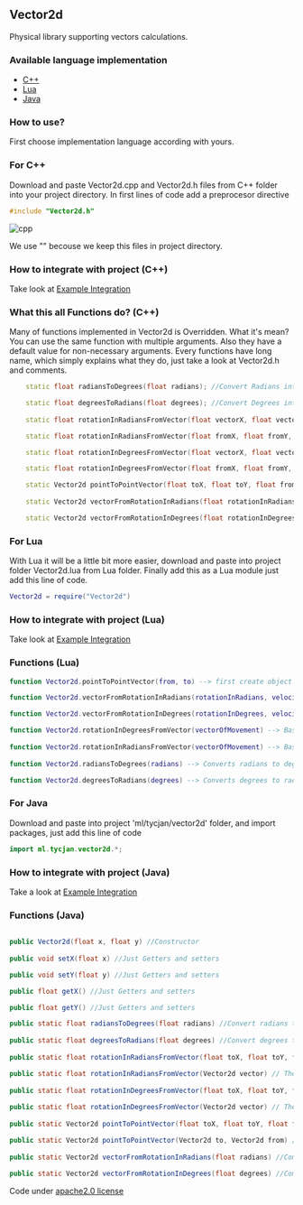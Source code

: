 ## Vector2d
Physical library supporting vectors calculations.

### Available language implementation
- [C++](https://github.com/mrtycjan/Vector2d#for-c)
- [Lua](https://github.com/mrtycjan/Vector2d#for-lua)
- [Java](https://github.com/mrtycjan/Vector2d#for-java)

### How to use?
First choose implementation language according with yours.

### For C++
Download and paste Vector2d.cpp and Vector2d.h files from C++ folder into your project directory. In first lines of code add a preprocesor directive 
```cpp
#include "Vector2d.h"
```
![cpp](http://i.imgur.com/ixyyilq.png)

We use "" becouse we keep this files in project directory.

### How to integrate with project (C++)
Take look at [Example Integration](https://github.com/mrtycjan/Vector2d/blob/master/C++/ExampleIntegrationWithSFML.cpp)

### What this all Functions do? (C++)
Many of functions implemented in Vector2d is Overridden. What it's mean? You can use the same function with multiple arguments. Also they have a default value for non-necessary arguments. Every functions have long name, which simply explains what they do, just take a look at Vector2d.h and comments.

```cpp
	static float radiansToDegrees(float radians); //Convert Radians into Degrees

	static float degreesToRadians(float degrees); //Convert Degrees into Radians
	
	static float rotationInRadiansFromVector(float vectorX, float vectorY); //Compute rotation from computed vector, returns rotation in radians

	static float rotationInRadiansFromVector(float fromX, float fromY, float toX, float toY); //Compute vector and rotation from vector, returns rotation in radians

	static float rotationInDegreesFromVector(float vectorX, float vectorY); //Compute rotation from computed vector, returns rotation in degrees

	static float rotationInDegreesFromVector(float fromX, float fromY, float toX, float toY); //Compute vector and rotation from vector, returns rotation in degrees

	static Vector2d pointToPointVector(float toX, float toY, float fromX, float fromY, float deltaTime = 1, float velocity = 1); //Compute vector, optional arguments, deltaTime, object velocity
	
	static Vector2d vectorFromRotationInRadians(float rotationInRadians, float deltaTime = 1, float velocity = 1); //Compute vector from rotation in radians, optional arguments, deltaTime, object velocity

	static Vector2d vectorFromRotationInDegrees(float rotationInDegrees, float deltaTime = 1, float velocity = 1); //Compute vector from rotation in degrees, optional arguments, deltaTime, object velocity

```

### For Lua
With Lua it will be a little bit more easier, download and paste into project folder Vector2d.lua from Lua folder. Finally add this as a Lua module just add this line of code.

```lua
Vector2d = require("Vector2d")
```
### How to integrate with project (Lua)
Take look at [Example Integration](https://github.com/mrtycjan/Vector2d/blob/master/Lua/LuaIntegration.lua)

### Functions (Lua)

```lua
function Vector2d.pointToPointVector(from, to) --> first create object with x and y components e.g Object = {x, y}. In fact Lua is non-objective language, but you can pretend it, using metatables. This function counting vector of Movement based of coordinates

function Vector2d.vectorFromRotationInRadians(rotationInRadians, velocity) --> This function counting vector of Movement based of object rotation in Radians, optional arguments it's speed of object

function Vector2d.vectorFromRotationInDegrees(rotationInDegrees, velocity) --> This function counting vector of Movement based of object rotation in Degrees, optional arguments it's speed of object

function Vector2d.rotationInDegreesFromVector(vectorOfMovement) --> Based on vector counting rotation and return value in Degrees
	
function Vector2d.rotationInRadiansFromVector(vectorOfMovement) --> Based on vector counting rotation and return value in Radians
	
function Vector2d.radiansToDegrees(radians) --> Converts radians to degrees

function Vector2d.degreesToRadians(degrees) --> Converts degrees to radians


```

### For Java
Download and paste into project 'ml/tycjan/vector2d' folder, and import packages, just add this line of code

```java
import ml.tycjan.vector2d.*;
```

### How to integrate with project (Java)
Take a look at [Example Integration](https://github.com/mrtycjan/Vector2d/blob/master/Java/IntegrationWithJava.java)

### Functions (Java)

```java

public Vector2d(float x, float y) //Constructor
	
public void setX(float x) //Just Getters and setters

public void setY(float y) //Just Getters and setters

public float getX() //Just Getters and setters

public float getY()	//Just Getters and setters

public static float radiansToDegrees(float radians) //Convert radians to degrees
	
public static float degreesToRadians(float degrees) //Convert degrees to radianas
	
public static float rotationInRadiansFromVector(float toX, float toY, float fromX, float fromY) //Compute rotation, based on vector and return angle in radians 

public static float rotationInRadiansFromVector(Vector2d vector) // The same but the function is overridden, so yo can use computed vector as argument
	
public static float rotationInDegreesFromVector(float toX, float toY, float fromX, float fromY) //Compute rotation, based on vector and return angle in radians 
	
public static float rotationInDegreesFromVector(Vector2d vector) // The same but the function is overridden, so yo can use computed vector as argument
	
public static Vector2d pointToPointVector(float toX, float toY, float fromX, float fromY) //Compute vector based on actual position

public static Vector2d pointToPointVector(Vector2d to, Vector2d from) // The same but function is overridden you can use vector objects provided from Vector2d class
	
public static Vector2d vectorFromRotationInRadians(float radians) //Compute vector based on rotation
	
public static Vector2d vectorFromRotationInDegrees(float degrees) //Compute vector based on rotation


```

Code under [apache2.0 license](https://github.com/mrtycjan/Vector2d/license)







